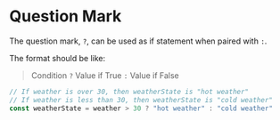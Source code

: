 # Question Mark

The question mark, ```?```, can be used as if statement when paired with ```:```.

The format should be like:
> Condition ```?``` Value if True ```:``` Value if False

```javascript
// If weather is over 30, then weatherState is "hot weather"
// If weather is less than 30, then weatherState is "cold weather"
const weatherState = weather > 30 ? "hot weather" : "cold weather"
```
